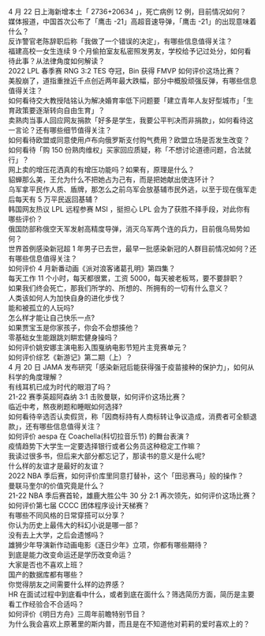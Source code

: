 4 月 22 日上海新增本土「 2736+20634 」，死亡病例 12 例，目前情况如何？  
媒体报道，中国首次公布了「鹰击 -21」高超音速导弹，「鹰击 -21」的出现意味着什么？  
反诈警官老陈辞职后称「我做了一个错误的决定」，有哪些信息值得关注？  
福建高校一女生连续 9 个月偷拍室友私密照发男友，学校给予记过处分，如何看待此事？从法律角度如何解读？  
2022 LPL 春季赛 RNG 3:2 TES 夺冠，Bin 获得 FMVP 如何评价这场比赛？  
美股崩了，道指重挫近千点创近两年最大跌幅，部分中概股顽强反弹，有哪些信息值得关注？  
如何看待交大教授陆铭认为解决婚育率低下问题要「建立青年人友好型城市」「生育政策要逐渐转向自由生育」？  
卖熟肉当事人回应网友捐款「好多是学生，我要公平判决而非捐款」，如何看待这一言论？还有哪些细节值得关注？  
如何看待欧盟或同意使用卢布向俄罗斯支付购气费用？欧盟立场是否发生改变？  
如何看待「购 150 份熟肉维权」买家回应质疑，称「不想讨论道德问题，合法就行」？  
网上卖的增压花洒真的有增压功能吗？如果有，原理是什么？  
貂蝉那么美，王允为什么不把她占为己有，而是把她献出使连环计？  
乌军拿平民作人质、盾牌，那怎么之前乌军会放基辅市民外逃，以至于现在俄军走后每天有 5 万平民返回基辅？  
韩国网友热议 LPL 远程参赛 MSI ，挺担心 LPL 会为了获胜不择手段，对此你有哪些评价？  
俄国防部称俄空天军发射高精度导弹，消灭乌军两个连的兵力，目前俄乌局势如何？  
世界首例感染新冠超 1 年男子已去世，最早一批感染新冠的人群目前情况如何？还有哪些信息值得关注？  
如何评价 4 月新番动画《派对浪客诸葛孔明》第四集？  
每天工作 11 个小时，每天都很累，工资 5000，每天被老板骂，要不要辞职？  
如果我们终会死亡，那我们所学的、所想的、所拥有的一切有什么意义？  
人类该如何人为加快自身的进化步伐？  
能和被孤立的人玩吗?  
怎么样才能让自己快乐一点?  
如果贾宝玉是你家孩子，你会不会想揍他？  
零基础女生能跟跳刘畊宏健身操吗？  
如何评价姚安娜主演电影入围戛纳电影节短片主竞赛单元？  
如何评价综艺《新游记》第二期（上）？  
4 月 20 日 JAMA 发布研究「感染新冠后能获得强于疫苗接种的保护力」，如何从科学的角度理解？  
有线耳机已成为时代的眼泪了吗？  
21-22 赛季英超阿森纳 3:1 击败曼联，如何评价这场比赛？  
临近中考，熬夜刷题和睡眠如何选择?  
如何看待辛选否认卖假货，称「因商标持有人商标转让争议造成，消费者可全额退款」，还有哪些信息值得关注？  
如何评价 aespa 在 Coachella(科切拉音乐节) 的舞台表演 ?  
疫情趋势下大学生一定要选择银行或者公务员这种稳定工作嘛？  
我读过很多书，但后来大部分都忘记了，那读书的意义是什么呢?  
什么样的友谊才是最好的友谊？  
2022 NBA 季后赛，如何评价库里同意打替补，这个「田忌赛马」般的操作？  
曼联马奎尔的价值究竟是什么？  
21-22 NBA 季后赛首轮，雄鹿大胜公牛 30 分 2:1 再次领先，如何评价这场比赛？  
如何评价第七届 CCCC 团体程序设计天梯赛？  
有哪些不同风格的日常穿搭可以分享？  
你认为历史上最伟大的科幻小说是哪一部？  
没有去上大学，之后会遗憾吗？  
雄狮少年导演新作动画电影《逐日少年》立项，你都有哪些期待？  
到底是能力改变命运还是学历改变命运？  
大家是否也不喜欢上班？  
国产的数据库都有哪些？  
你觉得朋友之间需要什么样的边界感？  
HR 在面试过程中到底看中什么，或者到底在面什么？筛选简历方面，简历是主要看工作经验合不合适吗？  
如何评价《明日方舟》三周年前瞻特别节目？  
为什么我会喜欢上原著里的斯内普，而且是在不知道他对莉莉的爱时喜欢上的？  
